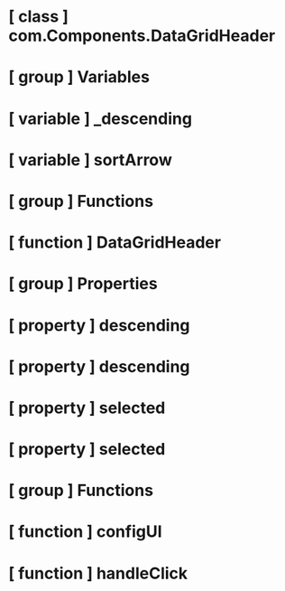 # [ class ] com.Components.DataGridHeader

# [ group ] Variables

# [ variable ] _descending

# [ variable ] sortArrow

# [ group ] Functions

# [ function ] DataGridHeader

# [ group ] Properties

# [ property ] descending

# [ property ] descending

# [ property ] selected

# [ property ] selected

# [ group ] Functions

# [ function ] configUI

# [ function ] handleClick

